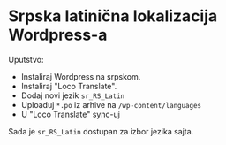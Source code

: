 # Srpska latinična lokalizacija Wordpress-a

Uputstvo:

+ Instaliraj Wordpress na srpskom.
+ Instaliraj "Loco Translate".
+ Dodaj novi jezik `sr_RS_Latin`
+ Uploaduj `*.po` iz arhive na `/wp-content/languages`
+ U "Loco Translate" sync-uj

Sada je `sr_RS_Latin` dostupan za izbor jezika sajta.